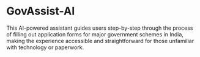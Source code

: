 # GovAssist-AI
This AI-powered assistant guides users step-by-step through the process of filling out application forms for major government schemes in India, making the experience accessible and straightforward for those unfamiliar with technology or paperwork.
